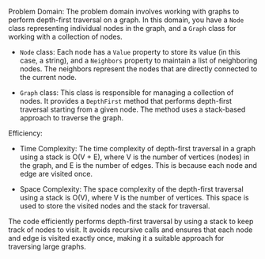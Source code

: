 Problem Domain:
The problem domain involves working with graphs to perform depth-first traversal on a graph. In this domain, you have a `Node` class representing individual nodes in the graph, and a `Graph` class for working with a collection of nodes.

- `Node` class: Each node has a `Value` property to store its value (in this case, a string), and a `Neighbors` property to maintain a list of neighboring nodes. The neighbors represent the nodes that are directly connected to the current node.

- `Graph` class: This class is responsible for managing a collection of nodes. It provides a `DepthFirst` method that performs depth-first traversal starting from a given node. The method uses a stack-based approach to traverse the graph.

Efficiency:

- Time Complexity: The time complexity of depth-first traversal in a graph using a stack is O(V + E), where V is the number of vertices (nodes) in the graph, and E is the number of edges. This is because each node and edge are visited once.

- Space Complexity: The space complexity of the depth-first traversal using a stack is O(V), where V is the number of vertices. This space is used to store the visited nodes and the stack for traversal.

The code efficiently performs depth-first traversal by using a stack to keep track of nodes to visit. It avoids recursive calls and ensures that each node and edge is visited exactly once, making it a suitable approach for traversing large graphs.